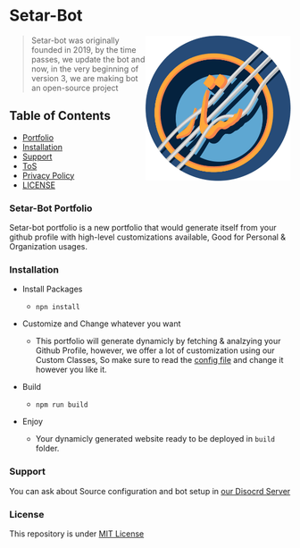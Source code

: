 # Setar-Bot

<a href="https://github.com/Setar-Bot/Setar-Bot/">
    <img src="https://github.com/Setar-Bot/Setar-Bot/raw/main/img/logo.png" width="260" align="right" alt="setar-bot-logo">
</a>

> Setar-bot was originally founded in 2019, by the time passes, we update the bot and now, in the very beginning of version 3, we are making bot an open-source project

## Table of Contents
- [Portfolio](#setar-bot-portfolio)
- [Installation](#installation)
- [Support](#support)
- [ToS](#tos)
- [Privacy Policy](#privacy-policy)
- [LICENSE](#license)

### Setar-Bot Portfolio

Setar-bot portfolio is a new portfolio that would generate itself from your github profile with high-level customizations available, Good for Personal & Organization usages.

### Installation

- Install Packages

    - `npn install`

- Customize and Change whatever you want

    - This portfolio will generate dynamicly by fetching & analzying your Github Profile, however, we offer a lot of customization using our Custom Classes, So make sure to read the [config file](https://github.com/SeTar-Bot/website/blob/main/src/config.ts) and change it however you like it.

- Build

    - `npm run build`

- Enjoy

    - Your dynamicly generated website ready to be deployed in `build` folder.

### Support
You can ask about Source configuration and bot setup in [our Disocrd Server](https://discord.gg/7jgfP6j4Tc)

### License
This repository is under [MIT License](https://github.com/SeTar-Bot/website/blob/main/license.md)